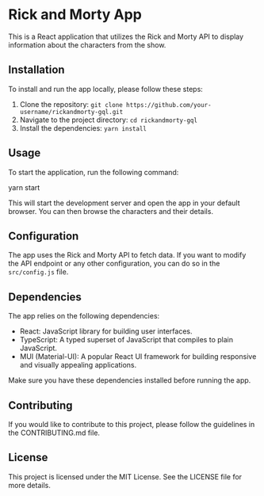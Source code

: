 # Rick and Morty App

This is a React application that utilizes the Rick and Morty API to display information about the characters from the show.

## Installation

To install and run the app locally, please follow these steps:

1. Clone the repository: `git clone https://github.com/your-username/rickandmorty-gql.git`
2. Navigate to the project directory: `cd rickandmorty-gql`
3. Install the dependencies: `yarn install`

## Usage

To start the application, run the following command:


yarn start


This will start the development server and open the app in your default browser. You can then browse the characters and their details.

## Configuration

The app uses the Rick and Morty API to fetch data. If you want to modify the API endpoint or any other configuration, you can do so in the `src/config.js` file.

## Dependencies

The app relies on the following dependencies:

- React: JavaScript library for building user interfaces.
- TypeScript: A typed superset of JavaScript that compiles to plain JavaScript.
- MUI (Material-UI): A popular React UI framework for building responsive and visually appealing applications.

Make sure you have these dependencies installed before running the app.

## Contributing

If you would like to contribute to this project, please follow the guidelines in the CONTRIBUTING.md file.

## License

This project is licensed under the MIT License. See the LICENSE file for more details.
